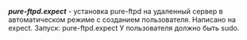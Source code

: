 ***pure-ftpd.expect*** - установка pure-ftpd на удаленный сервер в автоматическом режиме с созданием пользователя. Написано на expect.  Запуск: pure-ftpd.expect <host> <ssh user> <ssh password>
У пользователя должно быть sudo.
